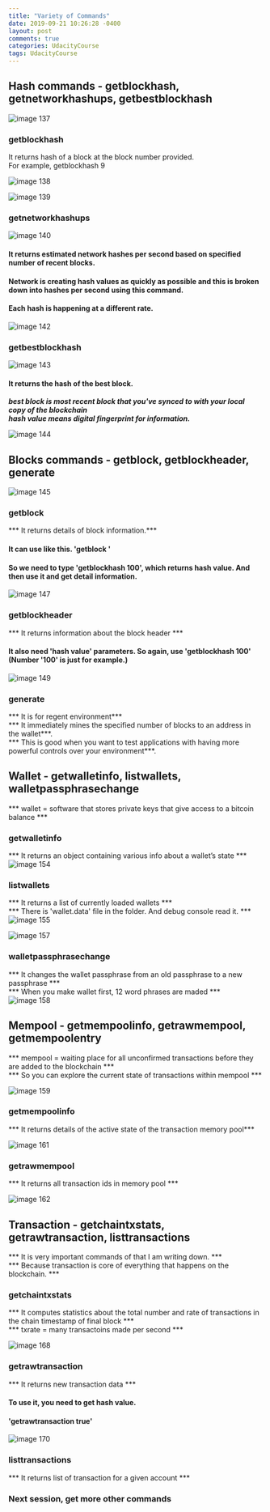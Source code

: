 ```yaml
---
title: "Variety of Commands"
date: 2019-09-21 10:26:28 -0400
layout: post
comments: true
categories: UdacityCourse
tags: UdacityCourse
---
```


## Hash commands - getblockhash, getnetworkhashups, getbestblockhash  
![image 137](https://user-images.githubusercontent.com/31816456/45864646-9d43da00-bdb5-11e8-802f-93e9e286b93a.png)  

### getblockhash  
It returns hash of a block at the block number provided.  
For example, getblockhash 9  

![image 138](https://user-images.githubusercontent.com/31816456/45864679-bf3d5c80-bdb5-11e8-87e2-346ac592dff5.png)  

![image 139](https://user-images.githubusercontent.com/31816456/45864680-bfd5f300-bdb5-11e8-8e4a-fb4ae9ba3be1.png)  

### getnetworkhashups  

![image 140](https://user-images.githubusercontent.com/31816456/45864681-bfd5f300-bdb5-11e8-8993-2b041864e274.png)  

#### It returns estimated network hashes per second based on specified number of recent blocks.  
#### Network is creating hash values as quickly as possible and this is broken down into hashes per second using this command.  
#### Each hash is happening at a different rate.  
![image 142](https://user-images.githubusercontent.com/31816456/45864685-c06e8980-bdb5-11e8-8fb5-e399436522a0.png)  

### getbestblockhash  

![image 143](https://user-images.githubusercontent.com/31816456/45864686-c06e8980-bdb5-11e8-96d3-104da76e9d14.png)  

#### It returns the hash of the best block.
 ***best block is most recent block that you've synced to with your local copy of the blockchain***  
 ***hash value means digital fingerprint for information.***  
 
![image 144](https://user-images.githubusercontent.com/31816456/45864687-c06e8980-bdb5-11e8-8421-e7f4d2a71098.png)  

## Blocks commands - getblock, getblockheader, generate  
![image 145](https://user-images.githubusercontent.com/31816456/45864950-db8dc900-bdb6-11e8-9abc-933dcdf02205.png)  

### getblock  
*** It returns details of block information.***  
#### It can use like this. 'getblock <hashvalue>'  
#### So we need to type 'getblockhash 100', which returns hash value. And then use it and get detail information.  

![image 147](https://user-images.githubusercontent.com/31816456/45864945-da5c9c00-bdb6-11e8-9ad8-b87a95ba6dab.png)  

### getblockheader  
*** It returns information about the block header ***  
#### It also need 'hash value' parameters. So again, use 'getblockhash 100' (Number '100' is just for example.)  

![image 149](https://user-images.githubusercontent.com/31816456/45864948-daf53280-bdb6-11e8-8525-20ab38794bd8.png)  

### generate  
*** It is for regent environment***  
*** It immediately mines the specified number of blocks to an address in the wallet***.  
*** This is good when you want to test applications with having more powerful controls over your environment***.  

## Wallet - getwalletinfo, listwallets, walletpassphrasechange  
*** wallet = software that stores private keys that give access to a bitcoin balance ***  

### getwalletinfo  
*** It returns an object containing various info about a wallet’s state ***  
![image 154](https://user-images.githubusercontent.com/31816456/45865727-640d6900-bdb9-11e8-8053-d5c522a07f17.png)  

### listwallets  
*** It returns a list of currently loaded wallets ***  
*** There is 'wallet.data' file in the folder. And debug console read it. ***  
![image 155](https://user-images.githubusercontent.com/31816456/45865728-640d6900-bdb9-11e8-803b-b4cc735d568f.png)  

![image 157](https://user-images.githubusercontent.com/31816456/45865731-64a5ff80-bdb9-11e8-804e-0c7efe4bf688.png)  

### walletpassphrasechange  
*** It changes the wallet passphrase from an old passphrase to a new passphrase ***  
*** When you make wallet first, 12 word phrases are maded ***  
![image 158](https://user-images.githubusercontent.com/31816456/45865732-64a5ff80-bdb9-11e8-8f8f-a3f618d18c25.png)  

## Mempool - getmempoolinfo, getrawmempool, getmempoolentry  

*** mempool = waiting place for all unconfirmed transactions before they are added to the blockchain ***  
*** So you can explore the current state of transactions within mempool ***  

![image 159](https://user-images.githubusercontent.com/31816456/45865733-64a5ff80-bdb9-11e8-8ae9-2fc6d808d31d.png)  

### getmempoolinfo  
*** It returns details of the active state of the transaction memory pool***  

![image 161](https://user-images.githubusercontent.com/31816456/45866225-0da12a00-bdbb-11e8-9d66-1d106ce04776.png)  

### getrawmempool  
*** It returns all transaction ids in memory pool ***  

![image 162](https://user-images.githubusercontent.com/31816456/45866226-0e39c080-bdbb-11e8-998e-7c9a9985415a.png)  

## Transaction - getchaintxstats, getrawtransaction, listtransactions  
*** It is very important commands of that I am writing down.  ***  
*** Because transaction is core of everything that happens on the blockchain. ***  

### getchaintxstats  

*** It computes statistics about the total number and rate of transactions in the chain timestamp of final block ***  
*** txrate = many transactoins made per second ***  

![image 168](https://user-images.githubusercontent.com/31816456/45866936-24e11700-bdbd-11e8-8645-e2db93509e4c.png)  

### getrawtransaction  

*** It returns new transaction data ***  
#### To use it, you need to get hash value.  
#### 'getrawtransaction <hashvalue> true'  

![image 170](https://user-images.githubusercontent.com/31816456/45866938-24e11700-bdbd-11e8-9f5e-669685d43e60.png)  

### listtransactions  

*** It returns list of transaction for a given account ***  

### Next session, get more other commands  
